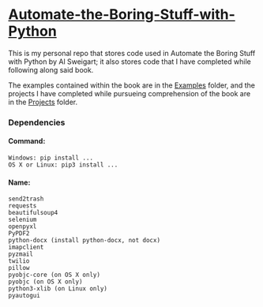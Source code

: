 # [Automate-the-Boring-Stuff-with-Python](https://automatetheboringstuff.com)
This is my personal repo that stores code used in Automate the Boring Stuff with Python by Al Sweigart; it also stores code that I have completed while following along said book. 

The examples contained within the book are in the [Examples](https://github.com/lprescott/Automate-the-Boring-Stuff-with-Python/edit/master/Examples/) folder, and the projects I have completed while pursueing comprehension of the book are in the [Projects](https://github.com/lprescott/Automate-the-Boring-Stuff-with-Python/edit/master/Projects/) folder.

### Dependencies
#### Command:
    Windows: pip install ...
    OS X or Linux: pip3 install ...
#### Name:
    send2trash
    requests
    beautifulsoup4
    selenium
    openpyxl
    PyPDF2
    python-docx (install python-docx, not docx)
    imapclient
    pyzmail
    twilio
    pillow
    pyobjc-core (on OS X only)
    pyobjc (on OS X only)
    python3-xlib (on Linux only)
    pyautogui
